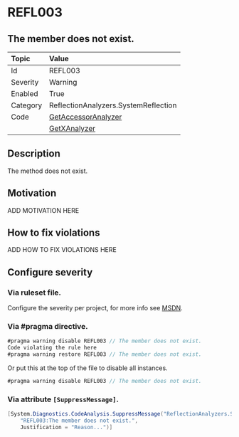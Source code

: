 # REFL003
## The member does not exist.

| Topic    | Value
| :--      | :--
| Id       | REFL003
| Severity | Warning
| Enabled  | True
| Category | ReflectionAnalyzers.SystemReflection
| Code     | [GetAccessorAnalyzer](https://github.com/DotNetAnalyzers/ReflectionAnalyzers/blob/master/ReflectionAnalyzers/NodeAnalzers/GetAccessorAnalyzer.cs)
|          | [GetXAnalyzer](https://github.com/DotNetAnalyzers/ReflectionAnalyzers/blob/master/ReflectionAnalyzers/NodeAnalzers/GetXAnalyzer.cs)

## Description

The method does not exist.

## Motivation

ADD MOTIVATION HERE

## How to fix violations

ADD HOW TO FIX VIOLATIONS HERE

<!-- start generated config severity -->
## Configure severity

### Via ruleset file.

Configure the severity per project, for more info see [MSDN](https://msdn.microsoft.com/en-us/library/dd264949.aspx).

### Via #pragma directive.
```C#
#pragma warning disable REFL003 // The member does not exist.
Code violating the rule here
#pragma warning restore REFL003 // The member does not exist.
```

Or put this at the top of the file to disable all instances.
```C#
#pragma warning disable REFL003 // The member does not exist.
```

### Via attribute `[SuppressMessage]`.

```C#
[System.Diagnostics.CodeAnalysis.SuppressMessage("ReflectionAnalyzers.SystemReflection", 
    "REFL003:The member does not exist.", 
    Justification = "Reason...")]
```
<!-- end generated config severity -->